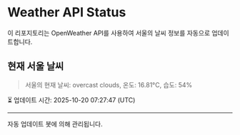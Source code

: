 
# Weather API Status

이 리포지토리는 OpenWeather API를 사용하여 서울의 날씨 정보를 자동으로 업데이트합니다.

## 현재 서울 날씨
> 서울의 현재 날씨: overcast clouds, 온도: 16.81°C, 습도: 54%

⏳ 업데이트 시간: 2025-10-20 07:27:47 (UTC)

---
자동 업데이트 봇에 의해 관리됩니다.
